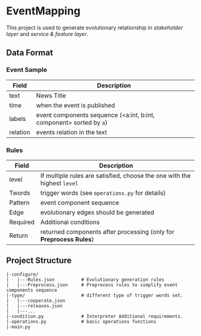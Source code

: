 # EventMapping

This project is used to generate evolutionary relationship in *stakeholder layer* and *service & feature layer*.

## Data Format
### Event Sample
| Field | Description |
| ----- | ----- |
| text | News Title |
| time | when the event is published |
| labels | event components sequence (<a:int, b:int, component> sorted by `a`) |
| relation | events relation in the text |

### Rules
| Field | Description |
| -------- | -------- |
| level | If multiple rules are satisfied, choose the one with the highest `level` |
| Twords | trigger words (see `operations.py` for details) |
| Pattern | event component sequence |
| Edge | evolutionary edges should be generated |
| Required | Additional conditions |
| Return | returned components after processing (only for **Preprocess Rules**) |

## Project Structure
```
|-configure/
|   |---Rules.json          # Evolutionary generation rules
|   |---Preprocess.json     # Preprocess rules to simplify event components sequence 
|-type/                     # different type of trigger words set.
|   |---cooperate.json
|   |---releases.json
|   |---...
|-condition.py              # Interpreter Additional requirements.
|-operations.py             # basic operations functions
|-main.py     
```